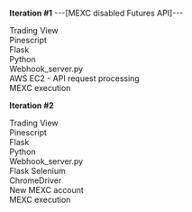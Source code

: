 **Iteration #1** ---[MEXC disabled Futures API]---

Trading View  
Pinescript  
Flask  
Python  
Webhook_server.py  
AWS EC2 - API request processing  
MEXC execution

**Iteration #2**

Trading View  
Pinescript  
Flask  
Python  
Webhook_server.py  
Flask Selenium  
ChromeDriver  
New MEXC account  
MEXC execution  
